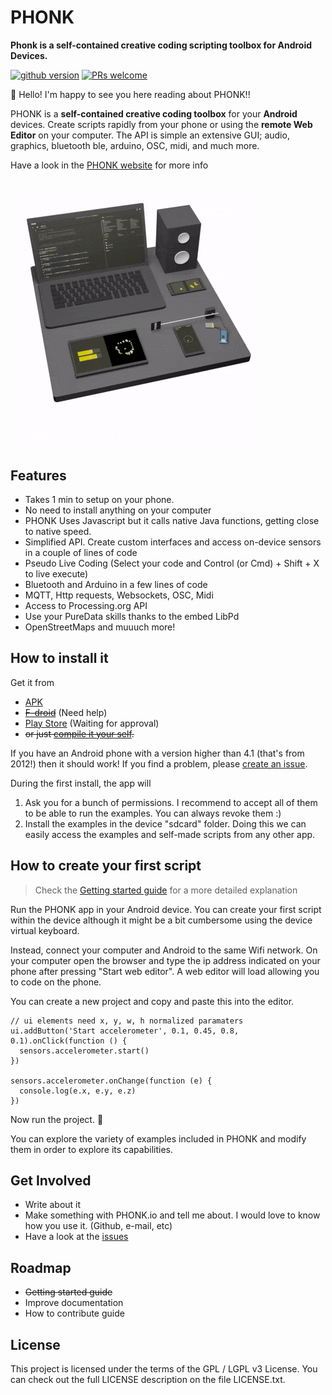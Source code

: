 # PHONK
**Phonk is a self-contained creative coding scripting toolbox for Android Devices.**

[![github version](https://img.shields.io/github/license/victordiaz/phonk.svg)](https//github.com/victordiaz/phonk)
[![PRs welcome](https://img.shields.io/badge/PRs-welcome-ff69b4.svg)](https://github.com/victordiaz/phonk/issues)

:tada: Hello! I'm happy to see you here reading about PHONK!!

PHONK is a **self-contained creative coding toolbox** for your **Android** devices.
Create scripts rapidly from your phone or using the **remote Web Editor** on your computer. The API is simple an extensive GUI; audio, graphics, bluetooth ble, arduino, OSC, midi, and much more.

Have a look in the [PHONK website](http://www.phonk.io) for more info

# ![animation](./images/phonk_animation_white_bg.gif)

## Features
- Takes 1 min to setup on your phone.
- No need to install anything on your computer
- PHONK Uses Javascript but it calls native Java functions, getting close to native speed.
- Simplified API. Create custom interfaces and access on-device sensors in a couple of lines of code
- Pseudo Live Coding (Select your code and Control (or Cmd) + Shift + X to live execute)
- Bluetooth and Arduino in a few lines of code
- MQTT, Http requests, Websockets, OSC, Midi
- Access to Processing.org API
- Use your PureData skills thanks to the embed LibPd
- OpenStreetMaps and muuuch more!

## How to install it
Get it from
- [APK](https://github.com/victordiaz/phonk/releases)
- ~~[F-droid](https://github.com/victordiaz/phonk/issues/6)~~ (Need help)
- [Play Store]() (Waiting for approval)
- ~~or just [compile it your self]().~~

If you have an Android phone with a version higher than 4.1 (that's from 2012!) then it should work! If you find a problem, please [create an issue](https://github.com/victordiaz/phonk/issues/new).

During the first install, the app will
1. Ask you for a bunch of permissions. I recommend to accept all of them to be able to run the examples. You can always revoke them :)
2. Install the examples in the device "sdcard" folder. Doing this we can easily access the examples and self-made scripts from any other app.

## How to create your first script
> Check the [Getting started guide](http://phonk.io/getstarted) for a more detailed explanation

Run the PHONK app in your Android device. You can create your first script within the device although it might be a bit cumbersome using the device virtual keyboard.

Instead, connect your computer and Android to the same Wifi network. On your computer open the browser and type the ip address indicated on your phone after pressing "Start web editor". A web editor will load allowing you to code on the phone.

You can create a new project and copy and paste this into the editor.

```
// ui elements need x, y, w, h normalized paramaters
ui.addButton('Start accelerometer', 0.1, 0.45, 0.8, 0.1).onClick(function () {
  sensors.accelerometer.start()
})

sensors.accelerometer.onChange(function (e) {
  console.log(e.x, e.y, e.z)
})
```

Now run the project. :tada:

You can explore the variety of examples included in PHONK and modify them in order to explore its capabilities.


## Get Involved
- Write about it
- Make something with PHONK.io and tell me about. I would love to know how you use it. (Github, e-mail, etc)
- Have a look at the [issues](https://github.com/victordiaz/phonk/issues)

## Roadmap
- ~~Getting started guide~~
- Improve documentation
- How to contribute guide

## License
This project is licensed under the terms of the GPL / LGPL v3 License. You can check out the full LICENSE description on the file LICENSE.txt.
